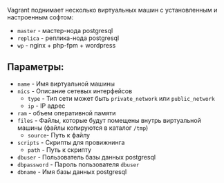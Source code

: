 Vagrant поднимает несколько виртуальных машин с установленным и настроенным софтом:
- `master`  - мастер-нода postgresql
- `replica` - реплика-нода postgresql
- `wp`      - nginx + php-fpm + wordpress

## Параметры:
- `name`    - Имя виртуальной машины
- `nics`    - Описание сетевых интерфейсов
  - `type`  - Тип сети может быть `private_network` или `public_network`
  - `ip`    - IP адрес
- `ram`     - объем оперативной памяти
- `files`   - Файлы, которые будут помещены внутрь виртуальной машины (файлы копируются в каталог `/tmp`)
  - `source`- Путь к файлу
- `scripts` - Скрипты для провижнинга
  - `path`  - Путь к скрипту
- `dbuser`  - Пользователь базы данных postgresql
- `dbpassword` - Пароль пользователя `dbuser`
- `dbname`  - Имя базы данных postgresql